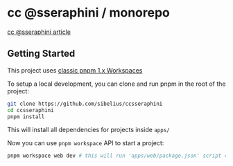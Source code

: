 # cc @sseraphini / monorepo

[cc @sseraphini article](https://sibelius.substack.com/p/cc-sseraphini)

## Getting Started

This project uses [classic pnpm 1.x Workspaces](https://classic.yarnpkg.com/en/docs/workspaces)

To setup a local development, you can clone and run pnpm in the root of the project:

```bash
git clone https://github.com/sibelius/ccsseraphini
cd ccsseraphini
pnpm install
```

This will install all dependencies for projects inside `apps/`

Now you can use `pnpm workspace` API to start a project:

```bash
pnpm workspace web dev # this will run 'apps/web/package.json' script called 'dev'
```
